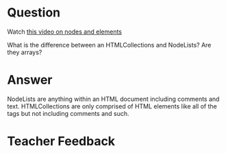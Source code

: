 # Question
Watch [this video on nodes and elements](https://www.youtube.com/watch?v=rhvec8cXLlo)

What is the difference between an HTMLCollections and NodeLists? Are they arrays?

# Answer
NodeLists are anything within an HTML document including comments and text. HTMLCollections are only comprised of HTML elements like all of the tags but not including comments and such.

# Teacher Feedback